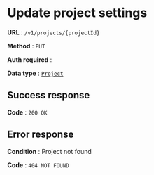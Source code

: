 # Update project settings

**URL** : `/v1/projects/{projectId}`

**Method** : `PUT`

**Auth required** :

**Data type** : [`Project`](project.md)

## Success response

**Code** : `200 OK`

## Error response

**Condition** : Project not found

**Code** : `404 NOT FOUND`
